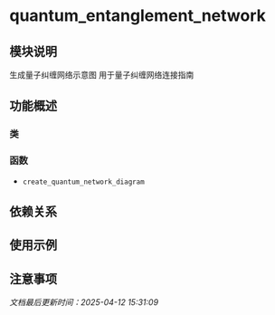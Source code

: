 # quantum_entanglement_network

## 模块说明
生成量子纠缠网络示意图
用于量子纠缠网络连接指南

## 功能概述

### 类


### 函数

- `create_quantum_network_diagram`

## 依赖关系

## 使用示例

## 注意事项

*文档最后更新时间：2025-04-12 15:31:09*